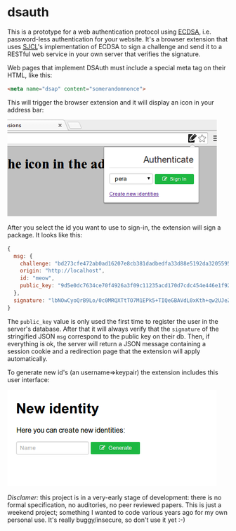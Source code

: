 dsauth
======

This is a prototype for a web authentication protocol using [ECDSA](https://en.wikipedia.org/wiki/Elliptic_Curve_Digital_Signature_Algorithm), i.e. password-less authentication for your website. It's a browser extension that uses [SJCL](https://github.com/bitwiseshiftleft/sjcl/)'s implementation of ECDSA to sign a challenge and send it to a RESTful web service in your own server that verifies the signature.

Web pages that implement DSAuth must include a special meta tag on their HTML, like this:

```HTML
<meta name="dsap" content="somerandomnonce">
```

This will trigger the browser extension and it will display an icon in your address bar:

![screenshot](doc/screen1.png)

After you select the id you want to use to sign-in, the extension will sign a package. It looks like this:

```javascript
{
  msg: {
    challenge: "bd273cfe472ab0ad16207e8cb381dadbedfa33d88e5192da3205595748e6174b",
    origin: "http://localhost",
    id: "meow",
    public_key: "9d5e0dc7634ce70f4926a3f09c11235acd170d7cdc454e446e1f925af136d24b2aa74f2bdf0156c6fab09ffe73657cbdab8372060f18dc8962fb5e67c1a59fcc"
  },
  signature: "lbNOwCyoQrB9Lo/0c0MRQXTtTO7M1EPk5+TIQeGBAVdL0xKth+qw2UJeZt/VjYNug2otfoF/ZLWO81r82/x09A=="
}
```

The `public_key` value is only used the first time to register the user in the server's database. After that it will always verify that the `signature` of the stringified JSON `msg` correspond to the public key on their db. Then, if everything is ok, the server will return a JSON message containing a session cookie and a redirection page that the extension will apply automatically.

To generate new id's (an username=>keypair) the extension includes this user interface:

![screenshot](doc/screen2.png)

*Disclamer:* this project is in a very-early stage of development: there is no formal specification, no auditories, no peer reviewed papers. This is just a weekend project; something I wanted to code various years ago for my own personal use. It's really buggy/insecure, so don't use it yet :-)
